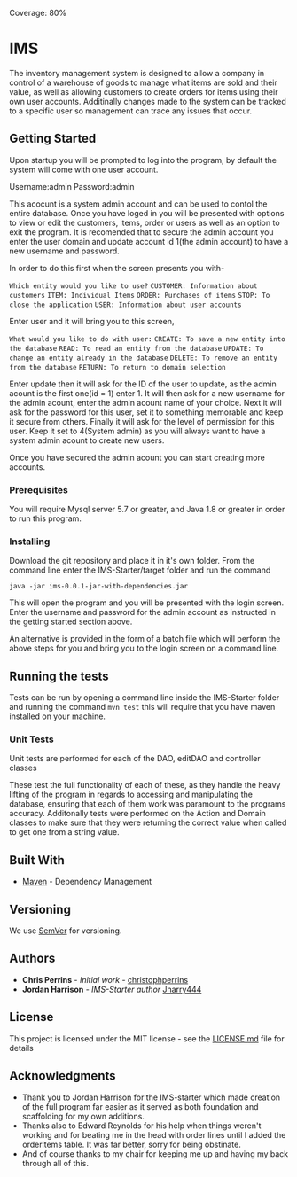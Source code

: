 Coverage: 80%
# IMS

The inventory management system is designed to allow a company in control of a warehouse of goods to manage what items are sold and their value, as well as allowing customers to create orders for items using their own user accounts.  Additinally changes made to the system can be tracked to a specific user so management can trace any issues that occur.

## Getting Started
Upon startup you will be prompted to log into the program, by default the system will come with one user account.

Username:admin
Password:admin

This acocunt is a system admin account and can be used to contol the entire database.  Once you have loged in you will be presented with options to view or edit the customers, items, order or users as well as an option to exit the program.  It is recomended that to secure the admin account you enter the user domain and update account id 1(the admin account) to have a new username and password.

In order to do this first when the screen presents you with-

`Which entity would you like to use?`
`CUSTOMER: Information about customers`
`ITEM: Individual Items`
`ORDER: Purchases of items`
`STOP: To close the application`
`USER: Information about user accounts`

Enter user and it will bring you to this screen,

`What would you like to do with user:`
`CREATE: To save a new entity into the database`
`READ: To read an entity from the database`
`UPDATE: To change an entity already in the database`
`DELETE: To remove an entity from the database`
`RETURN: To return to domain selection`

Enter update then it will ask for the ID of the user to update, as the admin acount is the first one(id = 1) enter 1. 
It will then ask for a new username for the admin acount, enter the admin acount name of your choice.
Next it will ask for the password for this user, set it to something memorable and keep it secure from others.
Finally it will ask for the level of permission for this user.  Keep it set to 4(System admin) as you will always want to have a system admin acount to create new users.

Once you have secured the admin acount you can start creating more accounts.

### Prerequisites

You will require Mysql server 5.7 or greater, and Java 1.8 or greater in order to run this program.

### Installing

Download the git repository and place it in it's own folder.  From the command line enter the IMS-Starter/target folder and run the command 

`java -jar ims-0.0.1-jar-with-dependencies.jar`

This will open the program and you will be presented with the login screen.  Enter the username and password for the admin account as instructed in the getting started section above.

An alternative is provided in the form of a batch file which will perform the above steps for you and bring you to the login screen on a command line. 

## Running the tests

Tests can be run by opening a command line inside the IMS-Starter folder and running the command `mvn test`  this will require that you have maven installed on your machine.

### Unit Tests 

Unit tests are performed for each of the DAO, editDAO and controller classes

These test the full functionality of each of these, as they handle the heavy lifting of the program in regards to accessing and manipulating the database, ensuring that each of them work was paramount to the programs accuracy.  Additonally tests were performed on the Action and Domain classes to make sure that they were returning the correct value when called to get one from a string value.

## Built With

* [Maven](https://maven.apache.org/) - Dependency Management

## Versioning

We use [SemVer](http://semver.org/) for versioning.

## Authors

* **Chris Perrins** - *Initial work* - [christophperrins](https://github.com/christophperrins)
* **Jordan Harrison** - *IMS-Starter author* [Jharry444](https://github.com/JHarry444)

## License

This project is licensed under the MIT license - see the [LICENSE.md](LICENSE.md) file for details 

## Acknowledgments

* Thank you to Jordan Harrison for the IMS-starter which made creation of the full program far easier as it served as both foundation and scaffolding for my own additions.
* Thanks also to Edward Reynolds for his help when things weren't working and for beating me in the head with order lines until I added the orderitems table.  It was far better, sorry for being obstinate.
* And of course thanks to my chair for keeping me up and having my back through all of this.
